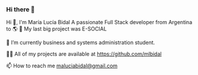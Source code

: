 ### Hi there 👋
Hi 👋, I'm María Lucía Bidal
A passionate Full Stack developer from Argentina to 🌎
🔭 My last big project was E-SOCIAL

🌱 I’m currently business and systems administration student.

👨‍💻 All of my projects are available at https://github.com/mlbidal

📫 How to reach me maluciabidal@gmail.com
